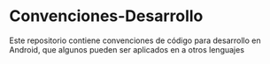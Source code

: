 # Convenciones-Desarrollo
Este repositorio contiene convenciones de código para desarrollo en Android, que algunos pueden ser aplicados en a otros lenguajes
